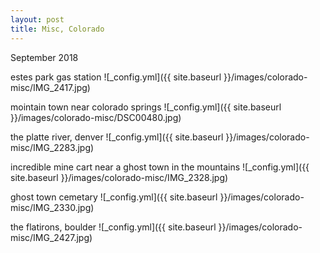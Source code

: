 ```yaml
---
layout: post
title: Misc, Colorado
---
```


September 2018

estes park gas station
![_config.yml]({{ site.baseurl }}/images/colorado-misc/IMG_2417.jpg)

mointain town near colorado springs
![_config.yml]({{ site.baseurl }}/images/colorado-misc/DSC00480.jpg)

the platte river, denver
![_config.yml]({{ site.baseurl }}/images/colorado-misc/IMG_2283.jpg)

incredible mine cart near a ghost town in the mountains
![_config.yml]({{ site.baseurl }}/images/colorado-misc/IMG_2328.jpg)

ghost town cemetary
![_config.yml]({{ site.baseurl }}/images/colorado-misc/IMG_2330.jpg)

the flatirons, boulder
![_config.yml]({{ site.baseurl }}/images/colorado-misc/IMG_2427.jpg)
